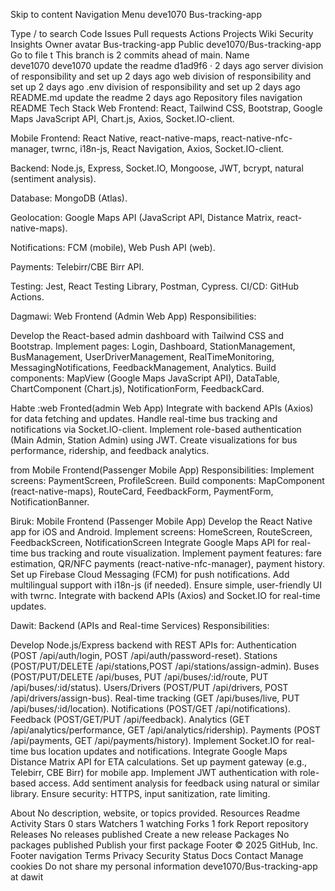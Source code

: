 Skip to content
Navigation Menu
deve1070
Bus-tracking-app

Type / to search
Code
Issues
Pull requests
Actions
Projects
Wiki
Security
Insights
Owner avatar
Bus-tracking-app
Public
deve1070/Bus-tracking-app
Go to file
t
This branch is 2 commits ahead of main.
Name		
deve1070
deve1070
update the readme
d1ad9f6
 · 
2 days ago
server
division of responsibility and set up
2 days ago
web
division of responsibility and set up
2 days ago
.env
division of responsibility and set up
2 days ago
README.md
update the readme
2 days ago
Repository files navigation
README
Tech Stack Web Frontend: React, Tailwind CSS, Bootstrap, Google Maps JavaScript API, Chart.js, Axios, Socket.IO-client.

Mobile Frontend: React Native, react-native-maps, react-native-nfc-manager, twrnc, i18n-js, React Navigation, Axios, Socket.IO-client.

Backend: Node.js, Express, Socket.IO, Mongoose, JWT, bcrypt, natural (sentiment analysis).

Database: MongoDB (Atlas).

Geolocation: Google Maps API (JavaScript API, Distance Matrix, react-native-maps).

Notifications: FCM (mobile), Web Push API (web).

Payments: Telebirr/CBE Birr API.

Testing: Jest, React Testing Library, Postman, Cypress. CI/CD: GitHub Actions.

Dagmawi: Web Frontend (Admin Web App) Responsibilities:

Develop the React-based admin dashboard with Tailwind CSS and Bootstrap. Implement pages: Login, Dashboard, StationManagement, BusManagement, UserDriverManagement, RealTimeMonitoring, MessagingNotifications, FeedbackManagement, Analytics. Build components: MapView (Google Maps JavaScript API), DataTable, ChartComponent (Chart.js), NotificationForm, FeedbackCard.

Habte :web Fronted(admin Web App) Integrate with backend APIs (Axios) for data fetching and updates. Handle real-time bus tracking and notifications via Socket.IO-client. Implement role-based authentication (Main Admin, Station Admin) using JWT. Create visualizations for bus performance, ridership, and feedback analytics.

from Mobile Frontend(Passenger Mobile App) Responsibilities: Implement screens: PaymentScreen, ProfileScreen. Build components: MapComponent (react-native-maps), RouteCard, FeedbackForm, PaymentForm, NotificationBanner.

Biruk: Mobile Frontend (Passenger Mobile App) Develop the React Native app for iOS and Android. Implement screens: HomeScreen, RouteScreen, FeedbackScreen, NotificationScreen Integrate Google Maps API for real-time bus tracking and route visualization. Implement payment features: fare estimation, QR/NFC payments (react-native-nfc-manager), payment history. Set up Firebase Cloud Messaging (FCM) for push notifications. Add multilingual support with i18n-js (if needed). Ensure simple, user-friendly UI with twrnc. Integrate with backend APIs (Axios) and Socket.IO for real-time updates.

Dawit: Backend (APIs and Real-time Services) Responsibilities:

Develop Node.js/Express backend with REST APIs for: Authentication (POST /api/auth/login, POST /api/auth/password-reset). Stations (POST/PUT/DELETE /api/stations,POST /api/stations/assign-admin). Buses (POST/PUT/DELETE /api/buses, PUT /api/buses/:id/route, PUT /api/buses/:id/status). Users/Drivers (POST/PUT /api/drivers, POST /api/drivers/assign-bus). Real-time tracking (GET /api/buses/live, PUT /api/buses/:id/location). Notifications (POST/GET /api/notifications). Feedback (POST/GET/PUT /api/feedback). Analytics (GET /api/analytics/performance, GET /api/analytics/ridership). Payments (POST /api/payments, GET /api/payments/history). Implement Socket.IO for real-time bus location updates and notifications. Integrate Google Maps Distance Matrix API for ETA calculations. Set up payment gateway (e.g., Telebirr, CBE Birr) for mobile app. Implement JWT authentication with role-based access. Add sentiment analysis for feedback using natural or similar library. Ensure security: HTTPS, input sanitization, rate limiting.

About
No description, website, or topics provided.
Resources
 Readme
 Activity
Stars
 0 stars
Watchers
 1 watching
Forks
 1 fork
Report repository
Releases
No releases published
Create a new release
Packages
No packages published
Publish your first package
Footer
© 2025 GitHub, Inc.
Footer navigation
Terms
Privacy
Security
Status
Docs
Contact
Manage cookies
Do not share my personal information
deve1070/Bus-tracking-app at dawit